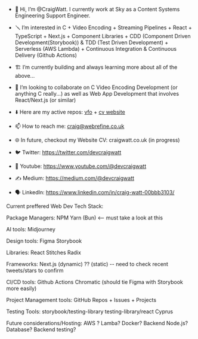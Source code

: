 - 👷 Hi, I’m @CraigWatt.  I currently work at Sky as a Content Systems Engineering Support Engineer.

- 🪛 I’m interested in C + Video Encoding + Streaming Pipelines + React + TypeScript + Next.js + Component Libraries + CDD (Component Driven Development(Storybook)) & TDD (Test Driven Development) + Serverless (AWS Lambda) + Continuous Integration & Continuous Delivery (Github Actions)
 
- 🏗️ I’m currently building and always learning more about all of the above...

- 🎤 I’m looking to collaborate on C Video Encoding Development (or anything C really...) as well as Web App Development that involves React/Next.js (or similar)

- ⬇️ Here are my active repos: [vfo](https://github.com/CraigWatt/vfo) + [cv website](https://github.com/CraigWatt/craig-watt-website) 
  
- 📫 How to reach me: craig@webrefine.co.uk 

- 🌐 In future, checkout my Website CV: craigwatt.co.uk (in progress)

- 🐦 Twitter: https://twitter.com/devcraigwatt

- 🎥 Youtube: https://www.youtube.com/@devcraigwatt

- ✍️ Medium: https://medium.com/@devcraigwatt

- 🗣️ LinkedIn: https://www.linkedin.com/in/craig-watt-00bbb3103/

Current preffered Web Dev Tech Stack:

Package Managers:
NPM
Yarn
(Bun) <-- must take a look at this

AI tools:
Midjourney

Design tools:
Figma
Storybook

Libraries:
React
Stitches
Radix

Frameworks:
Next.js (dynamic)
?? (static) -- need to check recent tweets/stars to confirm

CI/CD tools:
Github Actions
Chromatic (should tie Figma with Storybook more easily)

Project Management tools:
GitHub Repos + Issues + Projects

Testing Tools:
storybook/testing-library
testing-library/react
Cyprus

Future considerations/Hosting:
AWS ? Lamba?
Docker?
Backend Node.js?
Database?
Backend testing?

<!---
CraigWatt/CraigWatt is a ✨ special ✨ repository because its `README.md` (this file) appears on your GitHub profile.
You can click the Preview link to take a look at your changes.
--->
